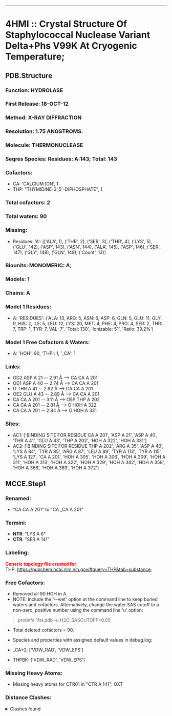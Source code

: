 ---
# 4HMI :: Crystal Structure Of Staphylococcal Nuclease Variant Delta+Phs V99K At Cryogenic Temperature;
## PDB.Structure
### Function: HYDROLASE
### First Release: 18-OCT-12
### Method: X-RAY DIFFRACTION
### Resolution: 1.75 ANGSTROMS.
### Molecule: THERMONUCLEASE
### Seqres Species: Residues: A:143; Total: 143
### Cofactors:
  -  CA:
 'CALCIUM ION', 1
  - THP:
 "THYMIDINE-3',5'-DIPHOSPHATE", 1

### Total cofactors: 2
### Total waters: 90
### Missing:
  - Residues:
 'A': [('ALA', 1), ('THR', 2), ('SER', 3), ('THR', 4), ('LYS', 5), ('GLU', 142), ('ASP', 143), ('ASN', 144), ('ALA', 145), ('ASP', 146), ('SER', 147), ('GLY', 148), ('GLN', 149),
       ('Count', 13)]

### Biounits: MONOMERIC: A;
### Models: 1
### Chains: A
### Model 1 Residues:
  - A:
 'RESIDUES': ('ALA: 13, ARG: 5, ASN: 6, ASP: 6, GLN: 5, GLU: 11, GLY: 9, HIS: 2, ILE: 5, LEU: 12, LYS: 20, MET: 4, PHE: 4, PRO: 4, SER: 2, THR: 7, TRP: 1, TYR: 7, VAL: 7', 'Total: 130', 'Ionizable: 51',
              'Ratio: 39.2%')

### Model 1 Free Cofactors & Waters:
  - A:
 'HOH': 90, 'THP': 1, '_CA': 1

### Links:
  - OD2 ASP A 21 -- 2.91 Å --> CA  CA A 201
  - OD1 ASP A 40 -- 2.74 Å --> CA  CA A 201
  - O  THR A 41 -- 2.92 Å --> CA  CA A 201
  - OE2 GLU A 43 -- 2.89 Å --> CA  CA A 201
  - CA  CA A 201 -- 3.11 Å --> O5P THP A 202
  - CA  CA A 201 -- 2.81 Å --> O  HOH A 322
  - CA  CA A 201 -- 2.84 Å --> O  HOH A 331

### Sites:
  - AC1: ['BINDING SITE FOR RESIDUE CA A 201', 'ASP A  21', 'ASP A  40', 'THR A  41', 'GLU A  43', 'THP A 202', 'HOH A 322', 'HOH A 331']
  - AC2: ['BINDING SITE FOR RESIDUE THP A 202', 'ARG A  35', 'ASP A  40', 'LYS A  84', 'TYR A  85', 'ARG A  87', 'LEU A  89', 'TYR A 113', 'TYR A 115', 'LYS A 127', 'CA A 201', 'HOH A 305', 'HOH A 306', 'HOH A 309', 'HOH A 311', 'HOH A 313', 'HOH A 322', 'HOH A 329', 'HOH A 342', 'HOH A 358', 'HOH A 366', 'HOH A 369', 'HOH A 372']

## MCCE.Step1
### Renamed:
  - "CA    CA A 201" to "CA   _CA A 201"

### Termini:
 - <strong>NTR</strong>: "LYS A   6"
 - <strong>CTR</strong>: "SER A 141"

### Labeling:
<strong><font color='red'>Generic topology file created for:</font></strong>  
THP: https://pubchem.ncbi.nlm.nih.gov/#query=THP&tab=substance; 

### Free Cofactors:
  - Removed all 90 HOH in A.
  - NOTE: Include the '--wet' option at the command line to keep buried waters and cofactors. Alternatively, change the water SAS cutoff to a non-zero, positive number using the command line 'u' option:
  > protinfo 1fat.pdb -u H2O_SASCUTOFF=0.05
  - Total deleted cofactors = 90.
  - Species and properties with assigned default values in debug.log:

  - _CA+2: ['VDW_RAD', 'VDW_EPS']

  - THPBK: ['VDW_RAD', 'VDW_EPS']


### Missing Heavy Atoms:
  -    Missing heavy atoms for CTR01 in "CTR A 141":   OXT

### Distance Clashes:
<details><summary>Clashes found</summary>

- d= 1.54: " CA  NTR A   6" to " CB  LYS A   6"

</details>

